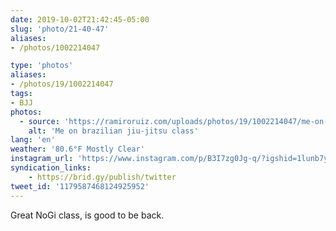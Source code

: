 ```yaml
---
date: 2019-10-02T21:42:45-05:00
slug: 'photo/21-40-47'
aliases:
- /photos/1002214047

type: 'photos'
aliases:
- /photos/19/1002214047
tags:
- BJJ
photos:
  - source: 'https://ramiroruiz.com/uploads/photos/19/1002214047/me-on-bjj-class.jpg'
    alt: 'Me on brazilian jiu-jitsu class'
lang: 'en'
weather: '80.6°F Mostly Clear'
instagram_url: 'https://www.instagram.com/p/B3I7zg0Jg-q/?igshid=1lunb7yc3tjjn'
syndication_links:
    - https://brid.gy/publish/twitter
tweet_id: '1179587468124925952'
---
```

Great NoGi class, is good to be back.
